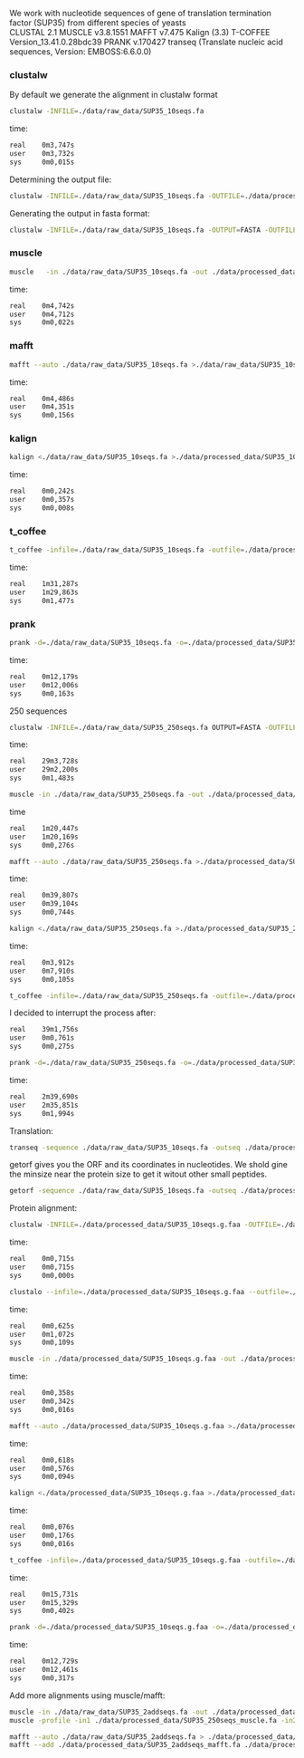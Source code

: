 We work with nucleotide sequences of gene of translation termination factor (SUP35) from different species of yeasts<br>
CLUSTAL 2.1
MUSCLE v3.8.1551
MAFFT v7.475
Kalign (3.3)
T-COFFEE Version_13.41.0.28bdc39
PRANK v.170427
transeq (Translate nucleic acid sequences, Version: EMBOSS:6.6.0.0)

### clustalw
By default we generate the alignment in clustalw format<br>
```bash
clustalw -INFILE=./data/raw_data/SUP35_10seqs.fa
```
time:
```bash
real    0m3,747s
user    0m3,732s
sys     0m0,015s
```
Determining the output file:
```bash
clustalw -INFILE=./data/raw_data/SUP35_10seqs.fa -OUTFILE=./data/processed_data/SUP35_10seqs.clustalw
```
Generating the output in fasta format:
```bash
clustalw -INFILE=./data/raw_data/SUP35_10seqs.fa -OUTPUT=FASTA -OUTFILE=./data/processed_data/SUP35_10seqs.clustalw.fa
```
### muscle
```bash
muscle   -in ./data/raw_data/SUP35_10seqs.fa -out ./data/processed_data/SUP35_10seqs_muscle.fa
```
time:
```bash
real    0m4,742s
user    0m4,712s
sys     0m0,022s
```
### mafft
```bash
mafft --auto ./data/raw_data/SUP35_10seqs.fa >./data/raw_data/SUP35_10seqs_mafft.fa
```
time:
```bash
real    0m4,486s
user    0m4,351s
sys     0m0,156s
```
### kalign
```bash
kalign <./data/raw_data/SUP35_10seqs.fa >./data/processed_data/SUP35_10seqs_kalign.fa
```
time:
```bash
real    0m0,242s
user    0m0,357s
sys     0m0,008s
```
### t_coffee
```bash
t_coffee -infile=./data/raw_data/SUP35_10seqs.fa -outfile=./data/processed_data/SUP35_10seqs_tcoffee.fa
```
time:
```bash
real    1m31,287s
user    1m29,863s
sys     0m1,477s
```
### prank
```bash
prank -d=./data/raw_data/SUP35_10seqs.fa -o=./data/processed_data/SUP35_10seqs_prank.fa
```
time:
```bash
real    0m12,179s
user    0m12,006s
sys     0m0,163s
```
250 sequences
```bash
clustalw -INFILE=./data/raw_data/SUP35_250seqs.fa OUTPUT=FASTA -OUTFILE=./data/processed_data/SUP35_250seqs.clustalw.fa
```
time:
```bash
real    29m3,728s
user    29m2,200s
sys     0m1,483s
```
```bash
muscle -in ./data/raw_data/SUP35_250seqs.fa -out ./data/processed_data/SUP35_250seqs_muscle.fa
```
time
```bash
real    1m20,447s
user    1m20,169s
sys     0m0,276s
```
```bash
mafft --auto ./data/raw_data/SUP35_250seqs.fa >./data/processed_data/SUP35_250seqs_mafft.fa
```
time:
```bash
real    0m39,807s
user    0m39,104s
sys     0m0,744s
```
```bash
kalign <./data/raw_data/SUP35_250seqs.fa >./data/processed_data/SUP35_250seqs_kalign.fa
```
time:
```bash
real    0m3,912s
user    0m7,910s
sys     0m0,105s
```
```bash
t_coffee -infile=./data/raw_data/SUP35_250seqs.fa -outfile=./data/processed_data/SUP35_250seqs_tcoffee.fa
```
I decided to interrupt the process after:
```bash
real    39m1,756s
user    0m0,761s
sys     0m0,275s
```
```bash
prank -d=./data/raw_data/SUP35_250seqs.fa -o=./data/processed_data/SUP35_250seqs_prank.fa
```
time:
```bash
real    2m39,690s
user    2m35,851s
sys     0m1,994s
```
Translation:
```bash
transeq -sequence ./data/raw_data/SUP35_10seqs.fa -outseq ./data/processed_data/SUP35_10seqs.t.faa
```
getorf gives you the ORF and its coordinates in nucleotides. We shold gine the minsize near the protein size to get it witout other small peptides.
```bash
getorf -sequence ./data/raw_data/SUP35_10seqs.fa -outseq ./data/processed_data/SUP35_10seqs.g.faa -noreverse -minsize 500
```
Protein alignment:
```bash
clustalw -INFILE=./data/processed_data/SUP35_10seqs.g.faa -OUTFILE=./data/raw_data/SUP35_10seqs.clustalw.faa -OUTPUT=FASTA -TYPE=protein
```
time:
```bash
real    0m0,715s
user    0m0,715s
sys     0m0,000s
```
```bash
clustalo --infile=./data/processed_data/SUP35_10seqs.g.faa --outfile=./data/processed_data/SUP35_10seqs.clustalo.faa --verbose
```
time:
```bash
real    0m0,625s
user    0m1,072s
sys     0m0,109s
```
```bash
muscle -in ./data/processed_data/SUP35_10seqs.g.faa -out ./data/processed_data/SUP35_10seqs_muscle.faa
```
time:
```bash
real    0m0,358s
user    0m0,342s
sys     0m0,016s
```
```bash
mafft --auto ./data/processed_data/SUP35_10seqs.g.faa >./data/processed_data/SUP35_250seqs_mafft.fa
```
time:
```bash
real    0m0,618s
user    0m0,576s
sys     0m0,094s
```
```bash
kalign <./data/processed_data/SUP35_10seqs.g.faa >./data/processed_data/SUP35_10seqs_kalign.faa
```
time:
```bash
real    0m0,076s
user    0m0,176s
sys     0m0,016s
```
```bash
t_coffee -infile=./data/processed_data/SUP35_10seqs.g.faa -outfile=./data/processed_data/SUP35_10seqs_tcoffee.faa
```
time:
```bash
real    0m15,731s
user    0m15,329s
sys     0m0,402s
```
```bash
prank -d=./data/processed_data/SUP35_10seqs.g.faa -o=./data/processed_data/SUP35_10seqs_prank.faa
```
time:
```bash
real    0m12,729s
user    0m12,461s
sys     0m0,317s
```
Add more alignments using muscle/mafft:
```bash
muscle -in ./data/raw_data/SUP35_2addseqs.fa -out ./data/processed_data/SUP35_2addseqs_muscle.fa
muscle -profile -in1 ./data/processed_data/SUP35_250seqs_muscle.fa -in2 ./data/processed_data/SUP35_2addseqs_muscle.fa -out ./data/processed_data/SUP35_252seqs_muscle.fa
```
```bash
mafft --auto ./data/raw_data/SUP35_2addseqs.fa > ./data/processed_data/SUP35_2addseqs_mafft.fa
mafft --add ./data/processed_data/SUP35_2addseqs_mafft.fa ./data/processed_data/SUP35_250seqs_mafft.fa > ./data/processed_data/SUP35_252seqs_mafft.fa
```
